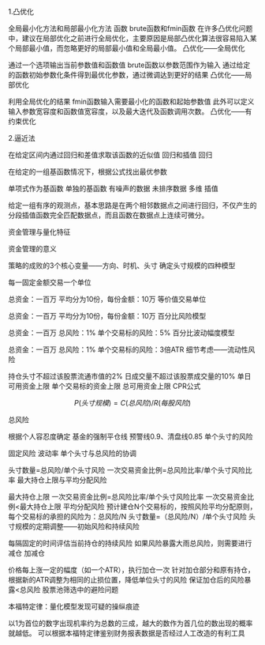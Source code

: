 1.凸优化

全局最小化方法和局部最小化方法
函数 brute函数和fmin函数
在许多凸优化问题中，建议在局部优化之前进行全局优化，主要原因是局部凸优化算法很容易陷入某个局部最小值，而忽略更好的局部最小值和全局最小值。
凸优化——全局优化

通过一个选项输出当前参数值和函数值
brute函数以参数范围作为输入
通过给定的函数初始参数化条件得到最优化参数，通过微调达到更好的结果
凸优化——局部优化

利用全局优化的结果
fmin函数输入需要最小化的函数和起始参数值
此外可以定义输入参数宽容度和函数值宽容度，以及最大迭代及函数调用次数。
凸优化——有约束优化

2.逼近法

在给定区间内通过回归和差值求取该函数的近似值
回归和插值
回归

在给定的一组基函数情况下，根据公式找出最优参数

单项式作为基函数
单独的基函数
有噪声的数据
未排序数据
多维
插值

给定一组有序的观测点，基本思路是在两个相邻数据点之间进行回归，不仅产生的分段插值函数完全匹配数据点，而且函数在数据点上连续可微分。

资金管理与量化特征

资金管理的意义

策略的成败的3个核心变量——方向、时机、头寸
确定头寸规模的四种模型

每一固定金额交易一个单位

总资金：一百万
平均分为10份，每份金额：10万
等价值交易单位

总资金：一百万
平均分为10份，每份金额：10万
百分比风险模型

总资金：一百万
总风险：1%
单个交易标的风险：5%
百分比波动幅度模型

总资金：一百万
总风险：1%
单个交易标的风险：3倍ATR
细节考虑——流动性风险

持仓头寸不超过该股票流通市值的2%
日成交量不超过该股票成交量的10%
单日可用资金上限
单个交易标的资金上限
总可用资金上限
CPR公式

$$P(头寸规模)=C(总风险)/R(每股风险)$$

总风险

根据个人容忍度确定
基金的强制平仓线 预警线0.9、清盘线0.85
单个头寸的风险

固定风险
波动率
单个头寸与总风险的协调

头寸数量=总风险/单个头寸风险
一次交易资金比例=总风险比率/单个头寸风险比率
最大持仓上限与平均分配风险

最大持仓上限
一次交易资金比例=总风险比率/单个头寸风险比率
一次交易资金比例<最大持仓上限
平均分配风险
预计建仓N个交易标的，按照风险平均分配原则，每个交易标的承担的风险为：总风险/N
头寸数量=（总风险/N）/单个头寸风险
头寸规模的定期调整——初始风险和持续风险

每隔固定的时间评估当前持仓的持续风险
如果风险暴露大雨总风险，则需要进行减仓
加减仓

价格每上涨一定的幅度（如一个ATR），执行加仓一次
针对加仓部分和原有持仓，根据新的ATR调整为相同的止损位置，降低单位头寸的风险
保证加仓后的风险暴露<总风险
股票池筛选中的避险问题

本福特定律：量化模型发现可疑的操纵痕迹

以1为首位的数字出现机率约为总数的三成，越大的数作为首几位的数出现的概率就越低。
可以根据本福特定律鉴别财务报表数据是否经过人工改造的有利工具
